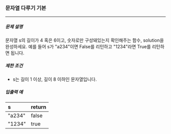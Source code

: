 ### 문자열 다루기 기본

***

##### 문제 설명

문자열 s의 길이가 4 혹은 6이고, 숫자로만 구성돼있는지 확인해주는 함수, solution을 완성하세요. 예를 들어 s가 "a234"이면 False를 리턴하고 "1234"라면 True를 리턴하면 됩니다.   

##### 제한 조건

- s는 길이 1 이상, 길이 8 이하인 문자열입니다.
      
##### 입출력 예

| s | return | 
| :----- | :----- |
| "a234" | false |
| "1234" | true |
